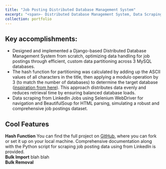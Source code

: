 ```yaml
---
title: "Job Posting Distributed Database Management System"
excerpt: "<span>- Distributed Database Management System, Data Scraping, Custom Hash Partitioning</span><br/>- Python, Django, MySQL, Selenium WebDriver, BeautifulSoup<br/><br/>Developed a Django-based Distributed Database Management System for job postings from scratch, utilizing a custom hash function to partition data across 3 MySQL databases. The dataset was obtained by scraping LinkedIn Jobs using Selenium WebDriver for automated navigation and BeautifulSoup for HTML parsing.<br/><img src='/images/django.PNG'>"
collection: portfolio
---
```


Key accomplishments:
---
- Designed and implemented a Django-based Distributed Database Management System from scratch, optimizing data handling for job postings through efficient, custom data partitioning across 3 MySQL databases.
- The hash function for partitioning was calculated by adding up the ASCII values of all characters in the title, then applying a modulo operation by 3 (to match the number of databases) to determine the target database (<a href="https://pages.cs.wisc.edu/~siff/CS367/Notes/hash.html" target="_blank">inspiration from here</a>). This approach distributes data evenly and reduces retrieval time by ensuring balanced database loads.
- Data scraping from LinkedIn Jobs using Selenium WebDriver for navigation and BeautifulSoup for HTML parsing, simulating a robust and comprehensive job postings dataset.

Cool Features
---
**Hash Function**
You can find the full project on <a href="https://github.com/kikossik/Job-Posting-Distributed-Database-Management-System" target="_blank">GitHub</a>, where you can fork or set it up on your local machine. Comprehensive documentation along with the Python script for scraping job posting data using from LinkedIn is provided.  
**Bulk Import**
blah blah  
**Bulk Removal**